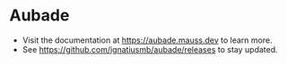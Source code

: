 # Aubade

- Visit the documentation at <https://aubade.mauss.dev> to learn more.
- See <https://github.com/ignatiusmb/aubade/releases> to stay updated.
